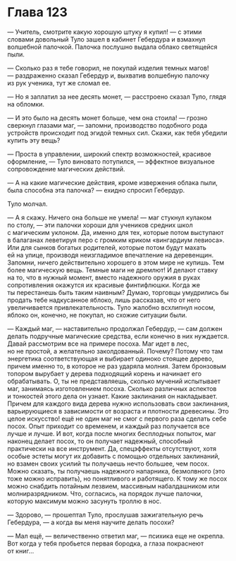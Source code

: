 # Глава 123

— Учитель, смотрите какую хорошую штуку я купил! — с этими словами довольный Туло зашел в кабинет Гебердура и взмахнул волшебной палочкой. Палочка послушно выдала облако светящейся пыли.

— Сколько раз я тебе говорил, не покупай изделия темных магов! — раздраженно сказал Гебердур и, выхватив волшебную палочку из рук ученика, тут же сломал ее. 

— Но я заплатил за нее десять монет, — расстроено сказал Туло, глядя на обломки.

— И это было на десять монет больше, чем она стоила! — грозно сверкнул глазами маг, — запомни, производство подобного рода устройств происходит под эгидой темных сил. Скажи, как тебя убедили купить эту вещь?

— Проста в управлении, широкий спектр возможностей, красивое оформление, — Туло виновато потупился, — эффектное визуальное сопровождение магических действий.

— А на какие магические действия, кроме извержения облака пыли, была способна эта палочка? — ехидно спросил Гебердур. 

Туло молчал.

— А я скажу. Ничего она больше не умела! — маг стукнул кулаком по столу, — эти палочки хороши для учеников средних школ с магическим уклоном. Да, именно для тех, которые потом выступают в балаганах леветируя перо с громким криком «вингардиум левиоса». Или для сынков богатых родителей, которые потом будут махать ей на улице, производя неизгладимое впечатление на деревенщин. Запомни, ничего действительно хорошего в этом мире не купишь. Тем более магическую вещь. Темные маги не дремлют! И делают ставку на то, что в нужный момент, вместо надежного оружия в руках сопротивления окажутся их красивые финтифлюшки. Когда же ты перестанешь быть таким наивным? Думаю, торговцы умудрились бы продать тебе надкусанное яблоко, лишь рассказав, что от него увеличивается привлекательность. Туло жалобно всхлипнул носом, яблоко он, конечно, не покупал, но схожие ситуации были.

— Каждый маг, — наставительно продолжал Гебердур, — сам должен делать подручные магические средства, если конечно в них нуждается. Давай рассмотрим все на примере посоха. Маг идет в лес, но не простой, а желательно заколдованный. Почему? Потому что там энергетика соответствующая и выбирает одиноко стоящее дерево, причем именно то, в которое не раз ударяла молния. Затем бронзовым топором вырубает у дерева подходящий корень и начинает его обрабатывать. О, ты не представляешь, сколько мучений испытывает маг, занимаясь изготовлением посоха. Сколько различных аспектов и тонкостей этого дела он узнает. Какие заклинания он накладывает. Причем для каждого вида дерева нужно использовать свои заклинания, варьирующиеся в зависимости от возраста и плотности древесины. Это целое искусство! ещё не один маг не смог с первого раза сделать себе посох. Опыт приходит со временем, и каждый раз получается все лучше и лучше. И вот, когда после многих бесплодных попыток, маг наконец делает посох, то он получает надежный, способный практически на все инструмент. Да, спецэффекты отсутствуют, хотя особые эстеты могут их добавить с помощью отдельных заклинаний, но взамен своих усилий ты получаешь нечто большее, чем посох. Можно сказать, ты получаешь надежного напарника, безмолвного (это тоже можно исправить), но понятливого и работящего. К тому же посох можно снабдить потайным лезвием, массивным набалдашником или молниразрядником. Что, согласись, на порядок лучше палочки, которую максимум можно засунуть троллю в нос.

— Здорово, — прошептал Туло, прослушав зажигательную речь Гебердура, — а когда вы меня научите делать посохи?

— Мал ещё, — величественно ответил маг, — психика еще не окрепла. Вот когда у тебя пробьется первая бородка, а глаза покраснеют от книг...

